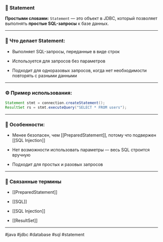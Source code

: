 ### 📄 **Statement**

**Простыми словами:** `Statement` — это объект в JDBC, который позволяет выполнять **простые SQL-запросы** к базе данных.

---

### 🧩 **Что делает Statement:**

- Выполняет SQL-запросы, переданные в виде строк
    
- Используется для запросов без параметров
    
- Подходит для одноразовых запросов, когда нет необходимости повторять с разными данными
    

---

### ⚙️ **Пример использования:**

```java
Statement stmt = connection.createStatement();
ResultSet rs = stmt.executeQuery("SELECT * FROM users");
```

---

### 🧠 **Особенности:**

- Менее безопасен, чем [[PreparedStatement]], потому что подвержен [[SQL Injection]]
    
- Нет возможности использовать параметры — весь SQL строится вручную
    
- Подходит для простых и разовых запросов
    

---

### 🔗 **Связанные термины**

- [[PreparedStatement]]
    
- [[SQL]]
    
- [[SQL Injection]]
    
- [[ResultSet]]
    

---

#java #jdbc #database #sql #statement